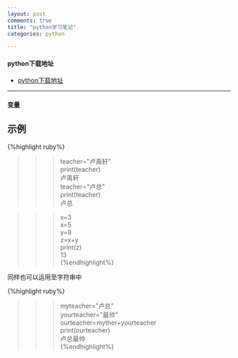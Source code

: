 ```yaml
---
layout: post
comments: true
title: "python学习笔记"
categories: python

---
```

#### python下载地址
* [python下载地址](http://www.python.org)

---
#### 变量

示例
---

{%highlight ruby%}
>>>teacher="卢禹轩"  
>>>print(teacher)  
卢禹轩  
>>>teacher="卢总"  
>>>print(teacher)  
卢总  

>>>x=3  
>>>x=5  
>>>y=8  
>>>z=x+y  
>>>print(z)  
13  
{%endhighlight%}

同样也可以运用至字符串中

{%highlight ruby%}
>>>myteacher="卢总"  
>>>yourteacher="最帅"  
>>>ourteacher=myther+yourteacher  
>>>print(ourteacher)  
卢总最帅  
{%endhighlight%}
